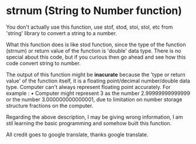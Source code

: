 # strnum (String to Number function)
You don't actually use this function, use stof, stod, stoi, stol, etc from 'string' library to convert a string to a number.

What this function does is like stod function, since the type of the function (strnum) or return value of the function is 'double' data type.
There is no special about this code, but if you curious then go ahead and see how this code convert string to number.
 
The output of this function might be **inacurate** because the 'type or return value' of the function itself, it is a floating point/decimal number/double data type.
Computer can't always represent floating point accurately.
For example :
 • Computer might represent 3 as the number 2.99999999999999 or the number 3.000000000000001, due to limitation on number storage structure
   fractions on the computer.
 
Regarding the above description, I may be giving wrong information, I am stil learning the basic programming and somehow built this function.

All credit goes to google translate, thanks google translate.
